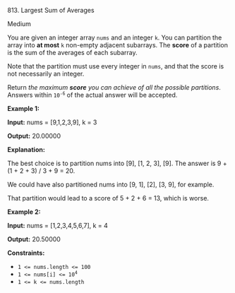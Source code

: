 ﻿813\. Largest Sum of Averages

Medium

You are given an integer array `nums` and an integer `k`. You can partition the array into **at most** `k` non-empty adjacent subarrays. The **score** of a partition is the sum of the averages of each subarray.

Note that the partition must use every integer in `nums`, and that the score is not necessarily an integer.

Return _the maximum **score** you can achieve of all the possible partitions_. Answers within <code>10<sup>-6</sup></code> of the actual answer will be accepted.

**Example 1:**

**Input:** nums = [9,1,2,3,9], k = 3

**Output:** 20.00000

**Explanation:** 

The best choice is to partition nums into [9], [1, 2, 3], [9]. The answer is 9 + (1 + 2 + 3) / 3 + 9 = 20. 

We could have also partitioned nums into [9, 1], [2], [3, 9], for example. 

That partition would lead to a score of 5 + 2 + 6 = 13, which is worse.

**Example 2:**

**Input:** nums = [1,2,3,4,5,6,7], k = 4

**Output:** 20.50000

**Constraints:**

*   `1 <= nums.length <= 100`
*   <code>1 <= nums[i] <= 10<sup>4</sup></code>
*   `1 <= k <= nums.length`